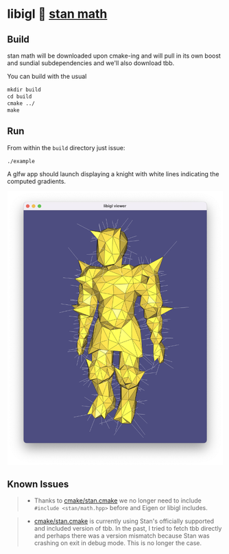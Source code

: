 # libigl 🤝 [stan math](https://mc-stan.org/users/interfaces/math)

## Build

stan math will be downloaded upon cmake-ing and will pull in its own boost and
sundial subdependencies and we'll also download tbb.

You can build with the usual

    mkdir build
    cd build
    cmake ../
    make

## Run


From within the `build` directory just issue:

    ./example

A glfw app should launch displaying a knight with white lines indicating the
computed gradients.

![](decimated-knight.png)

## Known Issues

> - Thanks to [cmake/stan.cmake](cmake/stan.cmake) we no longer need to include 
`#include <stan/math.hpp>` before and Eigen or libigl includes.

> - [cmake/stan.cmake](cmake/stan.cmake) is currently using Stan's officially
> supported and included version of tbb. In the past, I tried to fetch tbb
> directly and perhaps there was a version mismatch because Stan was crashing on
> exit in debug mode. This is no longer the case.

